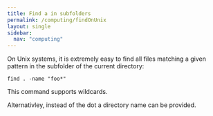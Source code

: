 ```yaml
---
title: Find a in subfolders
permalink: /computing/findOnUnix
layout: single
sidebar:
  nav: "computing"
---
```


On Unix systems, it is extremely easy to find all files matching a given pattern in the subfolder of the current directory: 

	find . -name "foo*"

This command supports wildcards. 

Alternativley, instead of the dot a directory name can be provided. 

